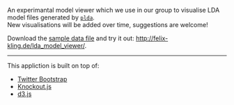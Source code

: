 An experimantal model viewer which we use in our group to visualise 
LDA model files generated by [`plda`](http://code.google.com/p/plda/).  
New visualisations will be added over time, suggestions are welcome!

Download the [sample data file](https://raw.github.com/fkling/lda_model_viewer/gh-pages/sample.txt) and try it out: http://felix-kling.de/lda_model_viewer/.

---

This appliction is built on top of:

- [Twitter Bootstrap](http://twitter.github.com/bootstrap/)
- [Knockout.js](http://knockoutjs.com/)
- [d3.js](http://d3js.org/)

